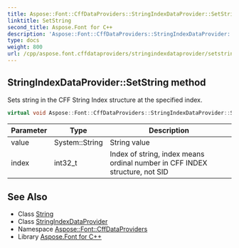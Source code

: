 ```yaml
---
title: Aspose::Font::CffDataProviders::StringIndexDataProvider::SetString method
linktitle: SetString
second_title: Aspose.Font for C++
description: 'Aspose::Font::CffDataProviders::StringIndexDataProvider::SetString method. Sets string in the CFF String Index structure at the specified index in C++.'
type: docs
weight: 800
url: /cpp/aspose.font.cffdataproviders/stringindexdataprovider/setstring/
---
```

## StringIndexDataProvider::SetString method


Sets string in the CFF String Index structure at the specified index.

```cpp
virtual void Aspose::Font::CffDataProviders::StringIndexDataProvider::SetString(System::String value, int32_t index)=0
```


| Parameter | Type | Description |
| --- | --- | --- |
| value | System::String | String value |
| index | int32_t | Index of string, index means ordinal number in CFF INDEX structure, not SID |

## See Also

* Class [String](../../../system/string/)
* Class [StringIndexDataProvider](../)
* Namespace [Aspose::Font::CffDataProviders](../../)
* Library [Aspose.Font for C++](../../../)
